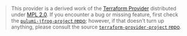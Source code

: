 > This provider is a derived work of the [Terraform Provider](https://github.com/jfrog/terraform-provider-project)
> distributed under [MPL 2.0](https://www.mozilla.org/en-US/MPL/2.0/). If you encounter a bug or missing feature,
> first check the [`pulumi-jfrog-project` repo](https://github.com/skycaptain/pulumi-jfrog-project/issues); however, if that doesn't turn up anything,
> please consult the source [`terraform-provider-project` repo](https://github.com/jfrog/terraform-provider-project/issues).